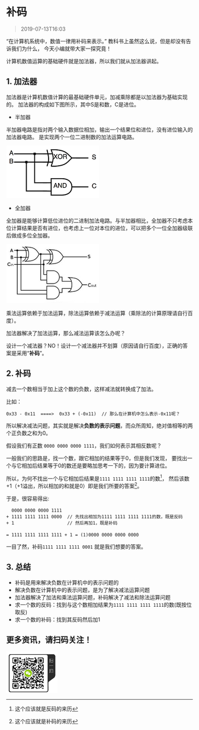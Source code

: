 # 补码

> 2019-07-13T16:03

“在计算机系统中，数值一律用补码来表示。” 教科书上虽然这么说，但是却没有告诉我们为什么，
今天小编就带大家一探究竟！

计算机数值运算的基础硬件就是加法器，所以我们就从加法器讲起。

## 1. 加法器
加法器是计算机数值计算的最基础硬件单元，加减乘除都是以加法器为基础实现的。
加法器的构成如下图所示，其中S是和数，C是进位。

* 半加器

半加器电路是指对两个输入数据位相加，输出一个结果位和进位，没有进位输入的加法器电路。 是实现两个一位二进制数的加法运算电路。

![half_adder](../../assets/images/Complement/half_adder.jpg)

* 全加器

全加器是能够计算低位进位的二进制加法电路。与半加器相比，全加器不只考虑本位计算结果是否有进位，也考虑上一位对本位的进位，可以把多个一位全加器级联后做成多位全加器。

![full_adder](../../assets/images/Complement/full_adder.jpg)

乘法运算依赖于加法运算，除法运算依赖于减法运算（乘除法的计算原理请自行百度）。

加法器解决了加法运算，那么减法运算该怎么办呢？

设计一个减法器？NO！设计一个减法器并不划算（原因请自行百度），正确的答案是采用“**补码**”。

## 2. 补码

减去一个数相当于加上这个数的负数，这样减法就转换成了加法。

比如：

```
0x33 - 0x11  ====>  0x33 + (-0x11)  // 那么在计算机中怎么表示-0x11呢？

```
所以解决减法问题，其实就是解决**负数的表示问题**，而众所周知，绝对值相等的两个正负数之和为0。

假设我们有正数 ```0000 0000 0000 1111```，我们如何表示其相反数呢？

一般我们的思路是，找一个数，跟它相加的结果等于0，但是我们发现，
要找出一个与它相加后结果等于0的数还是要略加思考一下的，因为要计算进位。

所以，为何不找出一个与它相加后结果是```1111 1111 1111 1111```的数[^1]，
然后该数+1（+1溢出，所以相加的和就是0）即是我们所要的答案[^2]。

于是，很容易得出:
```
  0000 0000 0000 1111 
+ 1111 1111 1111 0000  // 先找出相加为1111 1111 1111 1111的数，既是反码
+ 1                    // 然后再加1，既是补码

= 1111 1111 1111 1111 + 1 = (1)0000 0000 0000 0000

```

一目了然，补码```1111 1111 1111 0001``` 就是我们想要的答案。

## 3. 总结
* 补码是用来解决负数在计算机中的表示问题的
* 解决负数在计算机中的表示问题，是为了解决减法运算问题
* 加法器解决了加法和乘法运算问题，补码解决了减法和除法运算问题
* 求一个数的反码：找到与这个数相加结果为```1111 1111 1111 1111```的数(既按位取反)
* 求一个数的补码：找到其反码然后加1


[^1]: 这个应该就是反码的来历
[^2]: 这个应该就是补码的来历

## 更多资讯，请扫码关注！
![weixingongzhonghao](../../assets/images/weixingongzhonghao.png)